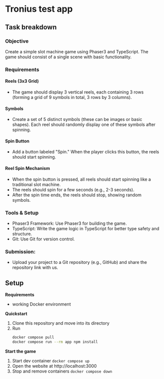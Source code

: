 # Tronius test app

## Task breakdown

### Objective

Create a simple slot machine game using Phaser3 and TypeScript. The game should
consist of a single scene with basic functionality.

### Requirements

#### Reels (3x3 Grid)

- The game should display 3 vertical reels, each containing 3 rows (forming a grid of 9 symbols in total, 3 rows by 3 columns).

#### Symbols

- Create a set of 5 distinct symbols (these can be images or basic shapes).
  Each reel should randomly display one of these symbols after spinning.

#### Spin Button

- Add a button labeled "Spin." When the player clicks this button, the reels
  should start spinning.

#### Reel Spin Mechanism

- When the spin button is pressed, all reels should start spinning like a traditional slot machine.
- The reels should spin for a few seconds (e.g., 2-3 seconds).
- After the spin time ends, the reels should stop, showing random symbols.

### Tools & Setup

- Phaser3 Framework: Use Phaser3 for building the game.
- TypeScript: Write the game logic in TypeScript for better type safety and
  structure.
- Git: Use Git for version control.

### Submission:

- Upload your project to a Git repository (e.g., GitHub) and share the repository link with us.

## Setup

**Requirements**

- working Docker environment

**Quickstart**

1. Clone this repository and move into its directory
2. Run
   ```sh
   docker compose pull
   docker compose run --rm app npm install
   ```

**Start the game**

1. Start dev container `docker compose up`
2. Open the website at http://localhost:3000
3. Stop and remove containers `docker compose down`
